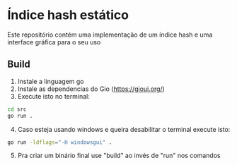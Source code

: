 # Índice hash estático
Este repositório contém uma implementação de um índice hash e uma interface gráfica para o seu uso

## Build
1. Instale a linguagem go
2. Instale as dependencias do Gio (https://gioui.org/)
3. Execute isto no terminal:
```sh
cd src
go run .
```

4. Caso esteja usando windows e queira desabilitar o terminal execute isto:
```sh
go run -ldflags="-H windowsgui" .
```

5. Pra criar um binário final use "build" ao invés de "run" nos comandos
